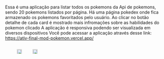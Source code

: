 Essa é uma aplicação para listar todos os pokemons da Api de pokemons, sendo 20 pokemons listados por página.
Há uma página pokedex onde fica armazenado os pokemons favoritados pelo usuário. Ao clicar no botão detalhe de cada card é mostrado mais infromações sobre as habilidades do pokemon clicado
A aplicação é responsiva podendo ser visualizada em diversos dispositivos
Você pode acessar a aplicação através desse link: https://ativ-final-mod-pokemon.vercel.app/
 <br/>
<div align='center' style="display: flex; justify-content: space-between">
  <p float='center'>
    <img src="https://github.com/DiegoGLins/Ativ_Final_Mod_Pokemon/assets/107010634/72a2a0a9-72a0-490f-b3bb-9376d6464686" alt="Mobile" width="33%">
      <img src="https://github.com/DiegoGLins/Ativ_Final_Mod_Pokemon/assets/107010634/2ba928ad-2bd4-46d8-9fd2-7c01058f599a" alt="Desktop" width="33%"> 
      <img src='https://github.com/DiegoGLins/Ativ_Final_Mod_Pokemon/assets/107010634/6e8557d3-c189-4a23-afa1-260a0f3f7628' width='33%/>
  </p>
</div>


